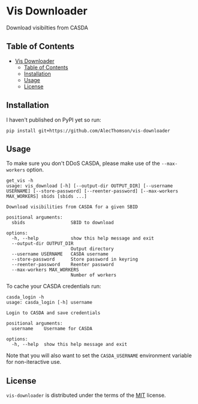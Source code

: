 # Vis Downloader

<!-- [![PyPI - Version](https://img.shields.io/pypi/v/vis-downloader.svg)](https://pypi.org/project/vis-downloader)
[![PyPI - Python Version](https://img.shields.io/pypi/pyversions/vis-downloader.svg)](https://pypi.org/project/vis-downloader)

----- -->


Download visibilties from CASDA

## Table of Contents

- [Vis Downloader](#vis-downloader)
  - [Table of Contents](#table-of-contents)
  - [Installation](#installation)
  - [Usage](#usage)
  - [License](#license)

## Installation
I haven't published on PyPI yet so run:
```console
pip install git+https://github.com/AlecThomson/vis-downloader
```

## Usage
To make sure you don't DDoS CASDA, please make use of the `--max-workers` option.

```console
get_vis -h
usage: vis_download [-h] [--output-dir OUTPUT_DIR] [--username USERNAME] [--store-password] [--reenter-password] [--max-workers MAX_WORKERS] sbids [sbids ...]

Download visibilities from CASDA for a given SBID

positional arguments:
  sbids                 SBID to download

options:
  -h, --help            show this help message and exit
  --output-dir OUTPUT_DIR
                        Output directory
  --username USERNAME   CASDA username
  --store-password      Store password in keyring
  --reenter-password    Reenter password
  --max-workers MAX_WORKERS
                        Number of workers
```

To cache your CASDA credentials run:
```console
casda_login -h
usage: casda_login [-h] username

Login to CASDA and save credentials

positional arguments:
  username    Username for CASDA

options:
  -h, --help  show this help message and exit
```

Note that you will also want to set the `CASDA_USERNAME` environment variable for non-iteractive use.

## License

`vis-downloader` is distributed under the terms of the [MIT](https://spdx.org/licenses/MIT.html) license.
